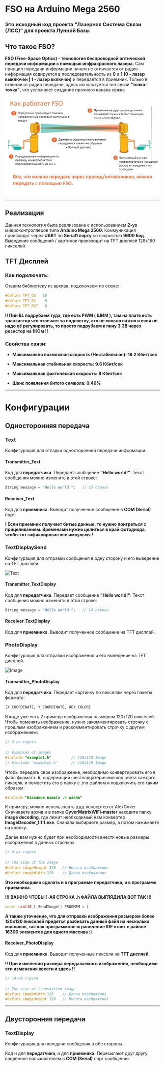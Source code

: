 # FSO на Arduino Mega 2560

### Это исходный код проекта "Лазерная Система Связи (ЛСС)" для проекта Лунной Базы

## Что такое FSO?

**FSO (Free-Space Optics) - технология беспроводной оптической передачи информации с помощью инфракрасного лазера**. Сам принцип передачи информации ничем не отличается от радио - информация кодируется в последовательность из **0** и **1** **(0 - лазер выключен | 1 - лазер включен)** и передается в приемник. Только в отличии от радио передачи, здесь используется тип связи **"точка-точка"**, что усложняет создание прочного канала связи.

![FSO_Work](https://github.com/NoobieNightCoder/FSO_Arduino/blob/main/Photos/FSO_Work.png?raw=true)

---

## Реализация

Данная технология была реализована с использованием **2-ух** микроконтроллеров типа **Arduino Mega 2560**. Коммуникация происходит через **UART** по **Serial1 порту** со скоростью **9600 Бод**. Выведение сообщений / картинок происходит на TFT дисплей 128x160 пикселей

## TFT Дисплей

### Как подключать: 

Ставим [библиотеку](https://drive.google.com/file/d/13iEGENm7yNeln5X96yzZ9AeTXqh_Qyks/view?usp=sharing) из архива, подключаем по схеме:

```cpp
#define TFT_CS   10
#define TFT_DC    9
#define TFT_RST   8
```

**!! Пин BL подрубаем туда, где есть PWM ( ШИМ ), там на плате есть транзистор что отвечает за подсветку, это не сильно важно и если не надо её регулировать, то просто подрубаем к пину 3.3В через резистор на 1КОм !!**

### Свойства связи:

* **Максимально возможная скорость (Нестабильная): 19.2 Кбит/сек**

* **Максимальная стабильная скорость: 9.6 Кбит/сек**

* **Максимальная фактическая скорость: 8 Кбит/сек**

* **Шанс появления битого символа: 0.46%**

---

# Конфигурации

## Односторонняя передача

### Text

Конфигурация для отладки односторонней передачи информации.

#### Transmitter_Text
Код для **передатчика**. Передает сообщение **"Hello world!"**. Текст сообщения можно изменить в этой строке:

```cpp
String message = "Hello world!";   // 15 строка
```

#### Receiver_Text

Код для **приемника**. Выводит полученное сообщение в **COM (Serial)** порт.

**! Если приемник получает битые данные, то нужно поиграться с прицеливанием. Временами нужно целиться в край фотодиода, чтобы тот зафиксировал все импульсы !**

### TextDisplaySend

Конфигурация для отправки сообщения в одну сторону и его выведение на TFT дисплей.

![Text](https://github.com/NoobieNightCoder/FSO_Arduino/tree/main/Photos/Text.png)

#### Transmitter_TextDisplay

Код для **передатчика**. Передает сообщение **"Hello world!"**. Текст сообщения можно изменить в этой строке:

```cpp
String message = "Hello world!";   // 14 строка
```

#### Receiver_TextDisplay

Код для **приемника**. Выводит полученное сообщение на TFT дисплей. 

### PhotoDisplay

Конфигурация для отправки изображения и его выведение на TFT дисплей.

![Image](https://github.com/NoobieNightCoder/FSO_Arduino/tree/main/Photos/Image.png)

#### Transmitter_PhotoDisplay

Код для **передатчика**. Передает картинку по пикселям через пакеты формата:

```bash
[X_COORDINATE, Y_COORDINATE, HEX_COLOR]
```

В коде уже есть 2 примера изображения размером 120x120 пикселей. Чтобы поменять изображение, нужно закомментировать строчку с прошлым изображением и раскомментировать строчку с другим изображением:

```cpp
// 4-ая строка

// Examples of images
#include "example1.h"         // 120x120 Image
// #include "example2.h"      // 120x120 Image
```

Чтобы передать свое изображение, необходимо конвертировать его в файл формата **.h**, содержащий шестнадцатеричный код цвета каждого пикселя, и поместить его в папку с .ino файлом и подключить его таким образом:

```cpp
#include "Название вашего .h файла"
```

К примеру, можно использовать [этот](https://alexgyver.ru/led-backpack/) конвертер от AlexGyver. Скачиваете архив и в папке **GyverMatrixWiFi-master** находите папку **image decoding**, где лежит необходимый нам конвертер **ImageDecoder_1.1.1.exe**. Сначала выбираете размер, а потом нажимаете на кнопку.

Далее вам нужно будет при необходимости внести новые размеры изображения в данных строчках:

```cpp
// 8-ая строка

// The size of the Image
#define imageHeight 120   // Высота изображения
#define imageWidth 120    // Длина изображения
```

**Это необходимо сделать и в программе передатчика, и в программе приемника.**

**!!! ВАЖНО ЧТОБЫ 1-АЯ СТРОКА .h ФАЙЛА ВЫГЛЯДИЛА ВОТ ТАК !!!**

```cpp
const uint16_t SendImage[] PROGMEM = {
```

**А также уточнение, что для отправки изображения размером более 120x120 пикселей придется разбивать данный файл на несколько массивов, так как  программное ограничение IDE стоит в районе 16300 элементов для одного массива :)**

#### Receiver_PhotoDisplay

Код для **приемника**. Выводит полученные пиксели на **TFT дисплей**.

**!! При изменении размера передаваемого изображения, необходимо эти изменения ввести и здесь !!**

```cpp
// 14-ая строка

// The size of transmitted image
#define imageWidth 120    // Длина изображения
#define imageHeight 120   // Высота изображения
```

---

## Двусторонняя передача

### TextDisplay

Конфигурация для передачи сообщения в обе стороны.

Код и для **передатчика**, и для **приемника**. Пересылают друг другу введённое пользователем в **COM (Serial)** порт сообщение.

